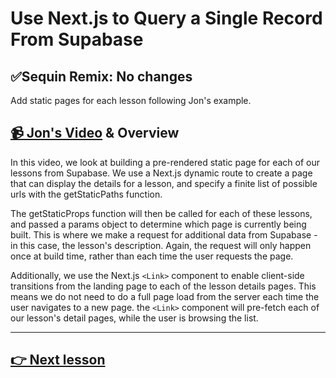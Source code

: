 # Use Next.js to Query a Single Record From Supabase

## ✅Sequin Remix: No changes

Add static pages for each lesson following Jon's example.

## [📹 Jon's Video](https://egghead.io/lessons/supabase-use-next-js-to-query-a-single-record-from-supabase) & Overview

In this video, we look at building a pre-rendered static page for each of our lessons from Supabase. We use a Next.js dynamic route to create a page that can display the details for a lesson, and specify a finite list of possible urls with the getStaticPaths function.

The getStaticProps function will then be called for each of these lessons, and passed a params object to determine which page is currently being built. This is where we make a request for additional data from Supabase - in this case, the lesson's description. Again, the request will only happen once at build time, rather than each time the user requests the page.

Additionally, we use the Next.js `<Link>` component to enable client-side transitions from the landing page to each of the lesson details pages. This means we do not need to do a full page load from the server each time the user navigates to a new page. the `<Link>` component will pre-fetch each of our lesson's detail pages, while the user is browsing the list.

---

## [👉 Next lesson](/06-implement-third-party-authentication-with-github-in-next-js-using-supabase)